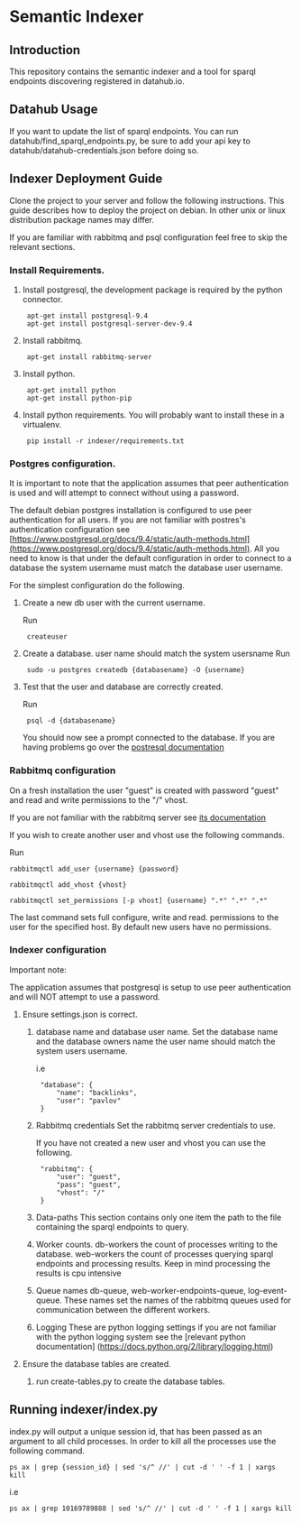 Semantic Indexer
================

Introduction
----------------
This repository contains the semantic indexer and a tool for
sparql endpoints discovering registered in datahub.io.

Datahub Usage
---------------
If you want to update the list of sparql endpoints. You can run
datahub/find_sparql_endpoints.py, be sure to add your api key to
datahub/datahub-credentials.json before doing so.

Indexer Deployment Guide
----------------
Clone the project to your server and follow the following
instructions. This guide describes how to deploy the project
on debian. In other unix or linux distribution package names
may differ.

If you are familiar with rabbitmq and psql configuration
feel free to skip the relevant sections.

### Install Requirements.

1. Install postgresql, the development package is required by
	the python connector.

		apt-get install postgresql-9.4
		apt-get install postgresql-server-dev-9.4

2. Install rabbitmq.

		apt-get install rabbitmq-server

3. Install python.

		apt-get install python
		apt-get install python-pip

3. Install python requirements. You will probably want to
	install these in a virtualenv.

		pip install -r indexer/requirements.txt

### Postgres configuration.

It is important to note that the application assumes that peer
authentication is used and will attempt to connect without
using a password.

The default debian postgres installation is configured to use
peer authentication for all users. If you are not familiar with
postres's authentication configuration see [https://www.postgresql.org/docs/9.4/static/auth-methods.html](https://www.postgresql.org/docs/9.4/static/auth-methods.html). All you
need to know is that under the default configuration in order
to connect to a database the system username must match
the database user username.

For the simplest configuration do the following.

1. Create a new db user with the current username.

	Run

		createuser

2. Create a database.
	user name should match the system usersname
	Run

		sudo -u postgres createdb {databasename} -O {username}

3. Test that the user and database are correctly created.

	Run

		psql -d {databasename}

	You should now see a prompt connected to the database.
	If you are having problems go over the [postresql documentation](https://www.postgresql.org/docs/9.4/static/auth-pg-hba-conf.html)

### Rabbitmq configuration

On a fresh installation the user "guest" is created with
password "guest" and read and write permissions to the
"/" vhost.

If you are not familiar with the rabbitmq
server see [its documentation](https://www.rabbitmq.com/admin-guide.html)

If you wish to create another user and vhost use the following
commands.

Run

	rabbitmqctl add_user {username} {password}

	rabbitmqctl add_vhost {vhost}

	rabbitmqctl set_permissions [-p vhost] {username} ".*" ".*" ".*"

The last command sets full configure, write and read.
permissions to the user for the specified host. By default
new users have no permissions.

### Indexer configuration

Important note:

The application assumes that postgresql is setup to use peer
authentication and will NOT attempt to use a password.

1. Ensure settings.json is correct.

	1. database name and database user name.
		Set the database name and the database owners name
		the user name should match the system users username.

		i.e

			"database": {
				"name": "backlinks",
				"user": "pavlov"
			}

	2. Rabbitmq credentials
		Set the rabbitmq server credentials to use.

		If you have not created a new user and vhost you can
		use the following.

			"rabbitmq": {
				"user": "guest",
				"pass": "guest",
				"vhost": "/"
			}

	3. Data-paths
		This section contains only one item the path to the
		file containing the sparql endpoints to query.

	3. Worker counts.
		db-workers the count of processes writing to the
		database.
		web-workers the count of processes querying sparql
		endpoints and processing results. Keep in mind
		processing the results is cpu intensive

	4. Queue names
		db-queue, web-worker-endpoints-queue, log-event-queue. These
		names set the names of the rabbitmq queues used for communication
		between the different workers.

	5. Logging
		These are python logging settings if you are not familiar with
		the python logging system see the [relevant python documentation]
		(https://docs.python.org/2/library/logging.html)

2. Ensure the database tables are created.

	1. run create-tables.py to create the database tables.

Running indexer/index.py
------------------------
index.py will output a unique session id, that has been passed
as an argument to all child processes. In order to kill all
the processes use the following command.

	ps ax | grep {session_id} | sed 's/^ //' | cut -d ' ' -f 1 | xargs kill

i.e

	ps ax | grep 10169789888 | sed 's/^ //' | cut -d ' ' -f 1 | xargs kill
